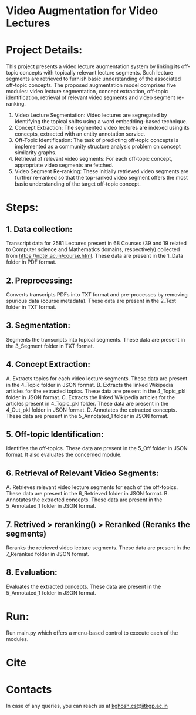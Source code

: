 # Video Augmentation for Video Lectures

# Project Details:
This project presents a video lecture augmentation system by linking its off-topic concepts with topically relevant lecture segments. Such lecture segments are retrieved to furnish basic understanding of the associated off-topic concepts. The proposed augmentation model comprises five modules: video lecture segmentation, concept extraction, off-topic identification, retrieval of relevant video segments and video segment re-ranking.
1. Video Lecture Segmentation: Video lectures are segregated by identifying the topical shifts using a word embedding-based technique.
2. Concept Extraction: The segmented video lectures are indexed using its concepts, extracted with an entity annotation service.
3. Off-Topic Identification: The task of predicting off-topic concepts is implemented as a community structure analysis problem on concept similarity graphs.
4. Retrieval of relevant video segments: For each off-topic concept, appropriate video segments are fetched.
5. Video Segment Re-ranking: These initially retrieved video segments are further re-ranked so that the top-ranked video segment offers the most basic understanding of the target off-topic concept.

# Steps:
## 1. Data collection:
Transcript data for 2581 Lectures present in 68 Courses (39 and 19 related to Computer science and Mathematics domains, respectively) collected from https://nptel.ac.in/course.html. These data are present in the 1_Data folder in PDF format.
## 2. Preprocessing:
Converts transcripts PDFs into TXT format and pre-processes by removing spurious data (course metadata). These data are present in the 2_Text folder in TXT format.
## 3. Segmentation:
Segments the transcripts into topical segments. These data are present in the 3_Segment folder in TXT format.
## 4. Concept Extraction:
A. Extracts topics for each video lecture segments. These data are present in the 4_Topic folder in JSON format.
B. Extracts the linked Wikipedia articles for the extracted topics. These data are present in the 4_Topic_pkl folder in JSON format.
C. Extracts the linked Wikipedia articles for the articles present in 4_Topic_pkl folder. These data are present in the 4_Out_pkl folder in JSON format.
D. Annotates the extracted concepts. These data are present in the 5_Annotated_1 folder in JSON format.
## 5. Off-topic Identification:
Identifies the off-topics. These data are present in the 5_Off folder in JSON format. It also evaluates the concerned module.
## 6. Retrieval of Relevant Video Segments:
A. Retrieves relevant video lecture segments for each of the off-topics. These data are present in the 6_Retrieved folder in JSON format.
B. Annotates the extracted concepts. These data are present in the 5_Annotated_1 folder in JSON format.
## 7. Retrived > reranking() > Reranked (Reranks the segments)
Reranks the retrieved video lecture segments. These data are present in the 7_Reranked folder in JSON format.
## 8. Evaluation:
Evaluates the extracted concepts. These data are present in the 5_Annotated_1 folder in JSON format.


# Run:
Run main.py which offers a menu-based control to execute each of the modules.

# Cite

# Contacts
In case of any queries, you can reach us at kghosh.cs@iitkgp.ac.in

